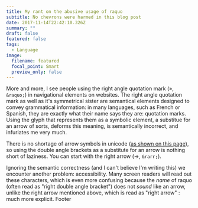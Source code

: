 ```yaml
---
title: My rant on the abusive usage of raquo
subtitle: No chevrons were harmed in this blog post
date: 2017-11-14T22:42:10.326Z
summary: ""
draft: false
featured: false
tags:
  - Language
image:
  filename: featured
  focal_point: Smart
  preview_only: false
---
```

More and more, I see people using the right angle quotation mark (&raquo;, <code>&amp;raquo;</code>) in navigational elements on websites. The right angle quotation mark as well as it's symmetrical sister are semantical elements designed to convey grammatical information: in many languages, such as French or Spanish, they are exactly what their name says they are:  quotation marks. Using the glyph that represents them as a symbolic element, a substitue for an arrow of sorts, deforms this meaning, is semantically incorrect, and infuriates me very much. 


There is no shortage of arrow symbols in unicode ([as shown on this page](http://xahlee.info/comp/unicode_arrows.html)), so using the double angle brackets as a substitute for an arrow is nothing short of laziness. You can start with the right arrow (&rarr;, <code>&amp;rarr;</code>).


Ignoring the semantic correctness (and I can't believe I'm writing this) we encounter another problem: accessibility. Many screen readers will read out these characters, which is even more confusing because the *name* of raquo (often read as "right double angle bracket") does not *sound* like an arrow, unlike the right arrow mentioned above, which is read as "right arrow" : much more explicit.
Footer

